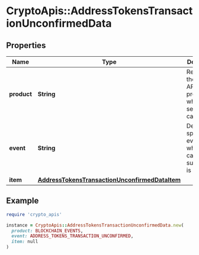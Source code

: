 # CryptoApis::AddressTokensTransactionUnconfirmedData

## Properties

| Name | Type | Description | Notes |
| ---- | ---- | ----------- | ----- |
| **product** | **String** | Represents the Crypto APIs 2.0 product which sends the callback. |  |
| **event** | **String** | Defines the specific event, for which a callback subscription is set. |  |
| **item** | [**AddressTokensTransactionUnconfirmedDataItem**](AddressTokensTransactionUnconfirmedDataItem.md) |  |  |

## Example

```ruby
require 'crypto_apis'

instance = CryptoApis::AddressTokensTransactionUnconfirmedData.new(
  product: BLOCKCHAIN_EVENTS,
  event: ADDRESS_TOKENS_TRANSACTION_UNCONFIRMED,
  item: null
)
```

